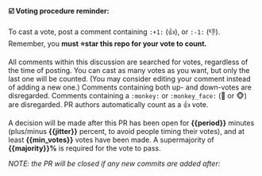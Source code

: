 #### :ballot_box_with_check: Voting procedure reminder:
To cast a vote, post a comment containing `:+1:` (:+1:), or `:-1:` (:-1:).
Remember, you **must :star:star this repo for your vote to count.**

All comments within this discussion are searched for votes, regardless of the time of posting.
You can cast as many votes as you want, but only the last one will be counted.
(You may consider editing your comment instead of adding a new one.)
Comments containing both up- and down-votes are disregarded.
Comments containing a `:monkey:` or `:monkey_face:` (:monkey: or :monkey_face:) are disregarded.
PR authors automatically count as a :+1: vote.

A decision will be made after this PR has been open for **{{period}}** minutes (plus/minus **{{jitter}}** percent, to avoid people timing their votes), and at least **{{min_votes}}** votes have been made.
A supermajority of **{{majority}}%** is required for the vote to pass.

*NOTE: the PR will be closed if any new commits are added after:*
